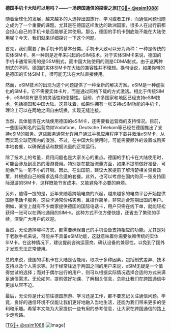 **德国手机卡大陆可以用吗？——一场跨国通信的探索之旅[[TG💪+ @esim1088](https://t.me/s/esim1088)]**

随着全球化的发展，越来越多的人选择出国旅行、学习或者工作，而通信问题也随之成为了一个重要的课题。尤其是在德国这样发达的欧洲国家，很多人在出行前都会担心自己的手机卡是否能够正常使用。那么，德国的手机卡到底能不能在大陆使用呢？今天，我们就来详细探讨一下这个问题。

首先，我们需要了解手机卡的基本分类。手机卡大致可以分为两种：一种是传统的实体SIM卡，另一种则是近年来兴起的eSIM技术。对于实体SIM卡来说，德国的手机卡通常采用的是GSM制式，而中国大陆使用的则是CDMA制式。由于这两种制式的不同，德国的实体SIM卡在大陆的兼容性并不理想。换句话说，如果你带的是德国的实体SIM卡，很可能无法在大陆直接使用。

然而，eSIM技术的出现为这个问题提供了一种全新的解决方案。eSIM是一种虚拟化的SIM卡，它不需要实体卡片，而是通过网络下载的方式激活。相比于传统SIM卡，eSIM具有更高的灵活性和便捷性。目前，许多国家和地区已经支持eSIM技术，包括德国和中国大陆。这意味着，如果你拥有一张支持eSIM功能的手机卡，理论上可以在两地之间自由切换，实现无缝连接。

当然，具体能否在大陆使用德国的eSIM卡，还需要看运营商的支持情况。目前，一些国际知名的运营商如Vodafone、Deutsche Telekom等已经在德国推出了支持eSIM的服务。这些服务通常允许用户通过手机应用程序下载并激活eSIM卡，从而实现全球范围内的漫游。不过，在中国大陆使用时，可能需要额外的设置或购买本地套餐，以确保通话和数据流量的正常运行。

除了技术上的考量，费用问题也是大家关心的重点。德国的手机卡在大陆使用时，可能会涉及到高昂的漫游费用。特别是在数据流量方面，如果不提前做好准备，可能会产生一笔不小的开销。因此，在出国前，建议大家提前了解清楚相关资费政策，并根据自己的需求选择合适的套餐。此外，也可以考虑在国内购买一张支持国际漫游的SIM卡，这样既能节省成本，又能避免不必要的麻烦。

另外，值得一提的是，近年来随着跨境电商的兴起，越来越多的电商平台开始提供国际电话卡服务。这些卡通常价格实惠，且操作简单，非常适合短期出国的用户。例如，某宝上就有不少商家提供德国的国际电话卡，用户只需在线下单，就能轻松获得一张可以在两地通用的SIM卡。这种方式不仅方便快捷，还省去了繁琐的手续，深受广大用户的欢迎。

当然，无论选择哪种方式，都需要确保自己的手机设备支持相应的功能。尤其是对于老款手机来说，可能并不具备eSIM功能，这就意味着你需要依赖传统的实体SIM卡。在这种情况下，建议提前咨询运营商，确认设备的兼容性，以免到了国外才发现无法正常使用。

总的来说，德国的手机卡在大陆是否能用，取决于多种因素，包括制式差异、技术支持以及个人需求等。对于经常往返于两国之间的用户来说，eSIM无疑是一个值得尝试的选择；而对于偶尔出行的用户，则可以根据实际情况选择合适的方式来满足通信需求。无论如何，提前做好功课、了解相关信息，总能让我们在跨国通信中更加从容不迫。

最后，无论你是计划前往德国旅游、学习还是工作，都不要忘记关注通信问题。毕竟，良好的通信环境不仅能让我们更好地融入当地生活，还能为我们带来更多的便利和乐趣。希望本文能为大家提供一些有用的参考信息，让大家在跨国通信的路上少走弯路。

[[TG💪+ @esim1088](https://t.me/s/esim1088) ![Image](https://i.postimg.cc/4NQfJmqS/Snipaste-2025-05-13-00-14-12.png)]